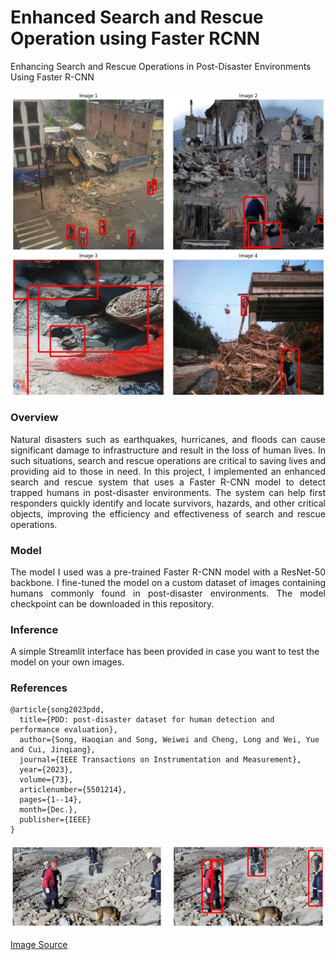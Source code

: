 # Enhanced Search and Rescue Operation using Faster RCNN
Enhancing Search and Rescue Operations in Post-Disaster Environments Using Faster R-CNN

<img src="images/sample-1.jpg">

### Overview

<p align="justify">Natural disasters such as earthquakes, hurricanes, and floods can cause significant damage to infrastructure and result in the loss of human lives. In such situations, search and rescue operations are critical to saving lives and providing aid to those in need. In this project, I implemented an enhanced search and rescue system that uses a Faster R-CNN model to detect trapped humans in post-disaster environments. The system can help first responders quickly identify and locate survivors, hazards, and other critical objects, improving the efficiency and effectiveness of search and rescue operations.</p>


### Model

<p align="justify">The model I used was a pre-trained Faster R-CNN model with a ResNet-50 backbone. I fine-tuned the model on a custom dataset of images containing humans commonly found in post-disaster environments. The model checkpoint can be downloaded in this repository.</p>

### Inference

A simple Streamlit interface has been provided in case you want to test the model on your own images. 

### References

```
@article{song2023pdd,
  title={PDD: post-disaster dataset for human detection and performance evaluation},
  author={Song, Haoqian and Song, Weiwei and Cheng, Long and Wei, Yue and Cui, Jinqiang},
  journal={IEEE Transactions on Instrumentation and Measurement},
  year={2023},
  volume={73},
  articlenumber={5501214},
  pages={1--14},
  month={Dec.},
  publisher={IEEE}
}
```

<img src="images/sample-2.jpg">

<a href="https://media-cache.primedia-service.com/media/hwbb0m0r/whatsapp-image-2024-05-07-at-001150.jpeg?width=1200&height=630" target="_blank">Image Source</a>
